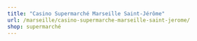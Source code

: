 ```yaml
---
title: "Casino Supermarché Marseille Saint-Jérôme"
url: /marseille/casino-supermarche-marseille-saint-jerome/
shop: supermarché
---
```

